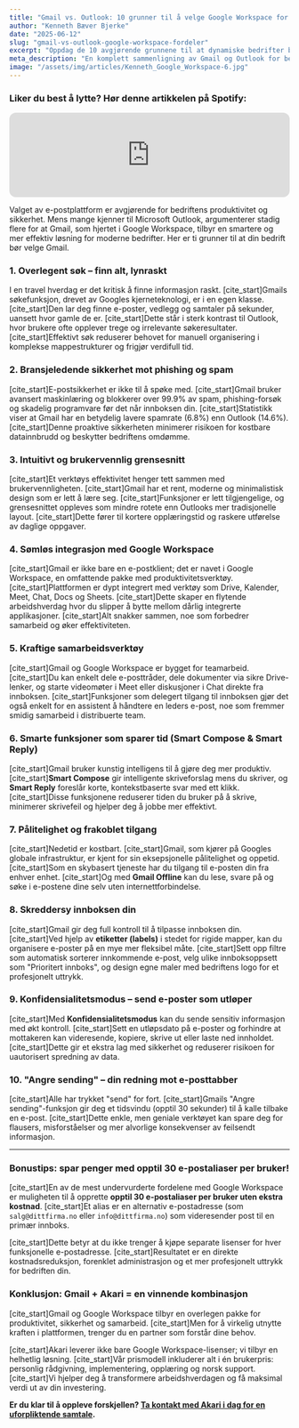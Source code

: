 ```yaml
---
title: "Gmail vs. Outlook: 10 grunner til å velge Google Workspace for din bedrift"
author: "Kenneth Bæver Bjerke"
date: "2025-06-12"
slug: "gmail-vs-outlook-google-workspace-fordeler"
excerpt: "Oppdag de 10 avgjørende grunnene til at dynamiske bedrifter bytter fra Outlook til Gmail. Fra overlegent søk og bunnsolid sikkerhet til smarte funksjoner som sparer deg tid."
meta_description: "En komplett sammenligning av Gmail og Outlook for bedrifter. Lær hvorfor Gmails søk, sikkerhet, brukervennlighet og integrasjoner i Google Workspace er et smartere valg."
image: "/assets/img/articles/Kenneth_Google_Workspace-6.jpg"
---
```


### Liker du best å lytte? Hør denne artikkelen på Spotify:
<iframe style="border-radius:12px" src="https://open.spotify.com/embed/episode/1lxLhnVqmOYPJ2Tgb5PjP0?utm_source=generator" width="100%" height="152" frameBorder="0" allowfullscreen="" allow="autoplay; clipboard-write; encrypted-media; fullscreen; picture-in-picture" loading="lazy"></iframe>

Valget av e-postplattform er avgjørende for bedriftens produktivitet og sikkerhet. Mens mange kjenner til Microsoft Outlook, argumenterer stadig flere for at Gmail, som hjertet i Google Workspace, tilbyr en smartere og mer effektiv løsning for moderne bedrifter. Her er ti grunner til at din bedrift bør velge Gmail.

### 1. Overlegent søk – finn alt, lynraskt

I en travel hverdag er det kritisk å finne informasjon raskt. [cite_start]Gmails søkefunksjon, drevet av Googles kjerneteknologi, er i en egen klasse. [cite_start]Den lar deg finne e-poster, vedlegg og samtaler på sekunder, uansett hvor gamle de er. [cite_start]Dette står i sterk kontrast til Outlook, hvor brukere ofte opplever trege og irrelevante søkeresultater. [cite_start]Effektivt søk reduserer behovet for manuell organisering i komplekse mappestrukturer og frigjør verdifull tid.

### 2. Bransjeledende sikkerhet mot phishing og spam

[cite_start]E-postsikkerhet er ikke til å spøke med. [cite_start]Gmail bruker avansert maskinlæring og blokkerer over 99.9% av spam, phishing-forsøk og skadelig programvare før det når innboksen din. [cite_start]Statistikk viser at Gmail har en betydelig lavere spamrate (6.8%) enn Outlook (14.6%). [cite_start]Denne proaktive sikkerheten minimerer risikoen for kostbare datainnbrudd og beskytter bedriftens omdømme.

### 3. Intuitivt og brukervennlig grensesnitt

[cite_start]Et verktøys effektivitet henger tett sammen med brukervennligheten. [cite_start]Gmail har et rent, moderne og minimalistisk design som er lett å lære seg. [cite_start]Funksjoner er lett tilgjengelige, og grensesnittet oppleves som mindre rotete enn Outlooks mer tradisjonelle layout. [cite_start]Dette fører til kortere opplæringstid og raskere utførelse av daglige oppgaver.

### 4. Sømløs integrasjon med Google Workspace

[cite_start]Gmail er ikke bare en e-postklient; det er navet i Google Workspace, en omfattende pakke med produktivitetsverktøy. [cite_start]Plattformen er dypt integrert med verktøy som Drive, Kalender, Meet, Chat, Docs og Sheets. [cite_start]Dette skaper en flytende arbeidshverdag hvor du slipper å bytte mellom dårlig integrerte applikasjoner. [cite_start]Alt snakker sammen, noe som forbedrer samarbeid og øker effektiviteten.

### 5. Kraftige samarbeidsverktøy

[cite_start]Gmail og Google Workspace er bygget for teamarbeid. [cite_start]Du kan enkelt dele e-posttråder, dele dokumenter via sikre Drive-lenker, og starte videomøter i Meet eller diskusjoner i Chat direkte fra innboksen. [cite_start]Funksjoner som delegert tilgang til innboksen gjør det også enkelt for en assistent å håndtere en leders e-post, noe som fremmer smidig samarbeid i distribuerte team.

### 6. Smarte funksjoner som sparer tid (Smart Compose & Smart Reply)

[cite_start]Gmail bruker kunstig intelligens til å gjøre deg mer produktiv. [cite_start]**Smart Compose** gir intelligente skriveforslag mens du skriver, og **Smart Reply** foreslår korte, kontekstbaserte svar med ett klikk. [cite_start]Disse funksjonene reduserer tiden du bruker på å skrive, minimerer skrivefeil og hjelper deg å jobbe mer effektivt.

### 7. Pålitelighet og frakoblet tilgang

[cite_start]Nedetid er kostbart. [cite_start]Gmail, som kjører på Googles globale infrastruktur, er kjent for sin eksepsjonelle pålitelighet og oppetid. [cite_start]Som en skybasert tjeneste har du tilgang til e-posten din fra enhver enhet. [cite_start]Og med **Gmail Offline** kan du lese, svare på og søke i e-postene dine selv uten internettforbindelse.

### 8. Skreddersy innboksen din

[cite_start]Gmail gir deg full kontroll til å tilpasse innboksen din. [cite_start]Ved hjelp av **etiketter (labels)** i stedet for rigide mapper, kan du organisere e-poster på en mye mer fleksibel måte. [cite_start]Sett opp filtre som automatisk sorterer innkommende e-post, velg ulike innboksoppsett som "Prioritert innboks", og design egne maler med bedriftens logo for et profesjonelt uttrykk.

### 9. Konfidensialitetsmodus – send e-poster som utløper

[cite_start]Med **Konfidensialitetsmodus** kan du sende sensitiv informasjon med økt kontroll. [cite_start]Sett en utløpsdato på e-poster og forhindre at mottakeren kan videresende, kopiere, skrive ut eller laste ned innholdet. [cite_start]Dette gir et ekstra lag med sikkerhet og reduserer risikoen for uautorisert spredning av data.

### 10. "Angre sending" – din redning mot e-posttabber

[cite_start]Alle har trykket "send" for fort. [cite_start]Gmails "Angre sending"-funksjon gir deg et tidsvindu (opptil 30 sekunder) til å kalle tilbake en e-post. [cite_start]Dette enkle, men geniale verktøyet kan spare deg for flausers, misforståelser og mer alvorlige konsekvenser av feilsendt informasjon.

---

### Bonustips: spar penger med opptil 30 e-postaliaser per bruker!

[cite_start]En av de mest undervurderte fordelene med Google Workspace er muligheten til å opprette **opptil 30 e-postaliaser per bruker uten ekstra kostnad**. [cite_start]Et alias er en alternativ e-postadresse (som `salg@dittfirma.no` eller `info@dittfirma.no`) som videresender post til en primær innboks.

[cite_start]Dette betyr at du ikke trenger å kjøpe separate lisenser for hver funksjonelle e-postadresse. [cite_start]Resultatet er en direkte kostnadsreduksjon, forenklet administrasjon og et mer profesjonelt uttrykk for bedriften din.

### Konklusjon: Gmail + Akari = en vinnende kombinasjon

[cite_start]Gmail og Google Workspace tilbyr en overlegen pakke for produktivitet, sikkerhet og samarbeid. [cite_start]Men for å virkelig utnytte kraften i plattformen, trenger du en partner som forstår dine behov.

[cite_start]Akari leverer ikke bare Google Workspace-lisenser; vi tilbyr en helhetlig løsning. [cite_start]Vår prismodell inkluderer alt i én brukerpris: personlig rådgivning, implementering, opplæring og norsk support. [cite_start]Vi hjelper deg å transformere arbeidshverdagen og få maksimal verdi ut av din investering.

**Er du klar til å oppleve forskjellen? [Ta kontakt med Akari i dag for en uforpliktende samtale](https://googleworkspace.akari.no/).**
